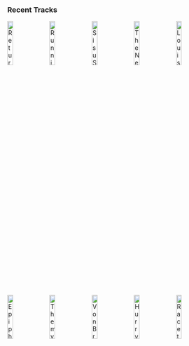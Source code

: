 ### Recent Tracks
[<img src='https://lastfm.freetls.fastly.net/i/u/300x300/b5d4ce7e20d857987217da91db944b60.jpg' width='16%' height='16%' alt='Return'>](https://www.last.fm/music/james%2bnewton%2bhoward/_/return)&nbsp;&nbsp;&nbsp;&nbsp;[<img src='https://lastfm.freetls.fastly.net/i/u/300x300/023b55185e1cb8c6be28eeee580e2472.jpg' width='16%' height='16%' alt='Running on Raindrops'>](https://www.last.fm/music/james%2bnewton%2bhoward/_/running%2bon%2braindrops)&nbsp;&nbsp;&nbsp;&nbsp;[<img src='https://lastfm.freetls.fastly.net/i/u/300x300/023b55185e1cb8c6be28eeee580e2472.jpg' width='16%' height='16%' alt='Sisu Swims'>](https://www.last.fm/music/james%2bnewton%2bhoward/_/sisu%2bswims)&nbsp;&nbsp;&nbsp;&nbsp;[<img src='https://lastfm.freetls.fastly.net/i/u/300x300/2a96cbd8b46e442fc41c2b86b821562f.png' width='16%' height='16%' alt='The New World'>](https://www.last.fm/music/james%2bnewton%2bhoward/_/the%2bnew%2bworld)&nbsp;&nbsp;&nbsp;&nbsp;[<img src='https://lastfm.freetls.fastly.net/i/u/300x300/7e774da272c160e8960983b7fbc301e9.jpg' width='16%' height='16%' alt='Louisiana Hero'>](https://www.last.fm/music/henry%2bjackman/_/louisiana%2bhero)&nbsp;&nbsp;&nbsp;&nbsp;<br>[<img src='https://lastfm.freetls.fastly.net/i/u/300x300/cdf7534dfff97ab70ba5194f06ab4df0.jpg' width='16%' height='16%' alt='Epiphany'>](https://www.last.fm/music/trent%2breznor%2band%2batticus%2bross/_/epiphany)&nbsp;&nbsp;&nbsp;&nbsp;[<img src='https://lastfm.freetls.fastly.net/i/u/300x300/dc6bfb998db2fd74efe6e9b676d73ff9.jpg' width='16%' height='16%' alt='Themyscira'>](https://www.last.fm/music/hans%2bzimmer/_/themyscira)&nbsp;&nbsp;&nbsp;&nbsp;[<img src='https://lastfm.freetls.fastly.net/i/u/300x300/2cac855a4dcc8e434ff104577826ae3c.jpg' width='16%' height='16%' alt='Von Braun'>](https://www.last.fm/music/jeff%2brusso/_/von%2bbraun)&nbsp;&nbsp;&nbsp;&nbsp;[<img src='https://lastfm.freetls.fastly.net/i/u/300x300/2cac855a4dcc8e434ff104577826ae3c.jpg' width='16%' height='16%' alt='Hurry to Watch'>](https://www.last.fm/music/jeff%2brusso/_/hurry%2bto%2bwatch)&nbsp;&nbsp;&nbsp;&nbsp;[<img src='https://lastfm.freetls.fastly.net/i/u/300x300/2cac855a4dcc8e434ff104577826ae3c.jpg' width='16%' height='16%' alt='Race to the Moon (Piano Suite)'>](https://www.last.fm/music/jeff%2brusso/_/race%2bto%2bthe%2bmoon%2b%2528piano%2bsuite%2529)&nbsp;&nbsp;&nbsp;&nbsp;<br>